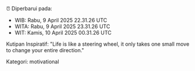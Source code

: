 ⏰ Diperbarui pada:
- WIB: Rabu, 9 April 2025 22.31.26 UTC
- WITA: Rabu, 9 April 2025 23.31.26 UTC
- WIT: Kamis, 10 April 2025 00.31.26 UTC

Kutipan Inspiratif:
"Life is like a steering wheel, it only takes one small move to change your entire direction."


Kategori: motivational

